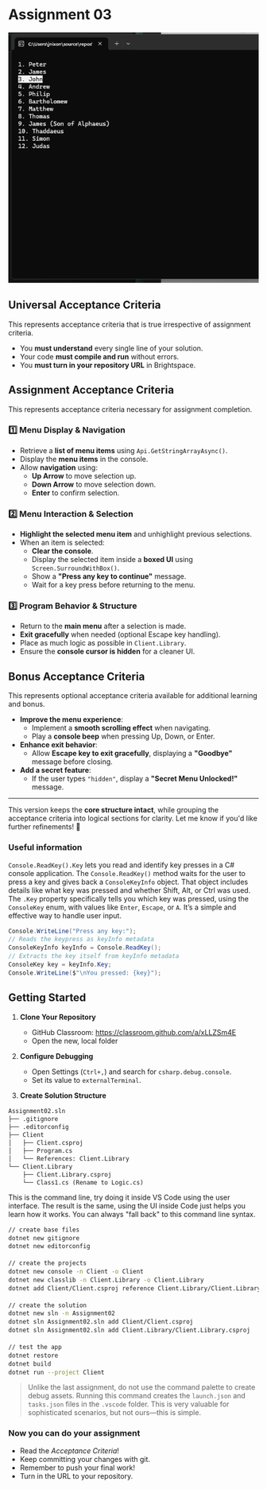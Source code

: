 # Assignment 03

![](Screenshot.gif)

## Universal Acceptance Criteria  

This represents acceptance criteria that is true irrespective of assignment criteria.

- You **must understand** every single line of your solution.
- Your code **must compile and run** without errors.
- You **must turn in your repository URL** in Brightspace.

## Assignment Acceptance Criteria  

This represents acceptance criteria necessary for assignment completion.

### 1️⃣ Menu Display & Navigation  
- Retrieve a **list of menu items** using `Api.GetStringArrayAsync()`.  
- Display the **menu items** in the console.  
- Allow **navigation** using:
  - **Up Arrow** to move selection up.
  - **Down Arrow** to move selection down.  
  - **Enter** to confirm selection.  

### 2️⃣ Menu Interaction & Selection  
- **Highlight the selected menu item** and unhighlight previous selections.  
- When an item is selected:
  - **Clear the console**.  
  - Display the selected item inside a **boxed UI** using `Screen.SurroundWithBox()`.  
  - Show a **"Press any key to continue"** message.  
  - Wait for a key press before returning to the menu.  

### 3️⃣ Program Behavior & Structure  
- Return to the **main menu** after a selection is made.  
- **Exit gracefully** when needed (optional Escape key handling).  
- Place as much logic as possible in `Client.Library`.  
- Ensure the **console cursor is hidden** for a cleaner UI.  

## Bonus Acceptance Criteria  

This represents optional acceptance criteria available for additional learning and bonus.

- **Improve the menu experience**:  
  - Implement a **smooth scrolling effect** when navigating.  
  - Play a **console beep** when pressing Up, Down, or Enter.  
- **Enhance exit behavior**:  
  - Allow **Escape key to exit gracefully**, displaying a **"Goodbye"** message before closing.  
- **Add a secret feature**:  
  - If the user types `"hidden"`, display a **"Secret Menu Unlocked!"** message.  

---

This version keeps the **core structure intact**, while grouping the acceptance criteria into logical sections for clarity. Let me know if you'd like further refinements! 🚀

### Useful information

`Console.ReadKey().Key` lets you read and identify key presses in a C# console application. The `Console.ReadKey()` method waits for the user to press a key and gives back a `ConsoleKeyInfo` object. That object includes details like what key was pressed and whether Shift, Alt, or Ctrl was used. The `.Key` property specifically tells you which key was pressed, using the `ConsoleKey` enum, with values like `Enter`, `Escape`, or `A`. It’s a simple and effective way to handle user input.

```csharp
Console.WriteLine("Press any key:");
// Reads the keypress as keyInfo metadata
ConsoleKeyInfo keyInfo = Console.ReadKey(); 
// Extracts the key itself from keyInfo metadata
ConsoleKey key = keyInfo.Key; 
Console.WriteLine($"\nYou pressed: {key}");
```

## Getting Started

1. **Clone Your Repository**

   - GitHub Classroom: https://classroom.github.com/a/xLLZSm4E
   - Open the new, local folder
   

1. **Configure Debugging**

   - Open Settings (`Ctrl+,`) and search for `csharp.debug.console`.
   - Set its value to `externalTerminal`.

1. **Create Solution Structure**

```text
Assignment02.sln
├── .gitignore
├── .editorconfig
├── Client
│   ├── Client.csproj
│   ├── Program.cs 
│   └── References: Client.Library
└── Client.Library
    ├── Client.Library.csproj
    └── Class1.cs (Rename to Logic.cs)
```

This is the command line, try doing it inside VS Code using the user interface. The result is the same, using the UI inside Code just helps you learn how it works. You can always "fall back" to this command line syntax.

```bash
// create base files
dotnet new gitignore
dotnet new editorconfig

// create the projects
dotnet new console -n Client -o Client
dotnet new classlib -n Client.Library -o Client.Library
dotnet add Client/Client.csproj reference Client.Library/Client.Library.csproj

// create the solution
dotnet new sln -n Assignment02
dotnet sln Assignment02.sln add Client/Client.csproj
dotnet sln Assignment02.sln add Client.Library/Client.Library.csproj

// test the app
dotnet restore
dotnet build
dotnet run --project Client
```

> Unlike the last assignment, do not use the command palette to create debug assets. Running this command creates the `launch.json` and `tasks.json` files in the `.vscode` folder. This is very valuable for sophisticated scenarios, but not ours—this is simple. 

### Now you can do your assignment

 * Read the *Acceptance Criteria*!
 * Keep committing your changes with git.
 * Remember to push your final work!
 * Turn in the URL to your repository.
